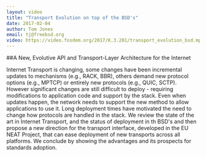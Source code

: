 ```yaml
---
layout: video
title: "Transport Evolution on top of the BSD's"
date: 2017-02-04
author: Tom Jones
email: tj@freebsd.org
video: https://video.fosdem.org/2017/K.3.201/transport_evolution_bsd.mp4
---
```

##A New, Evolutive API and Transport-Layer Architecture for the Internet

Internet Transport is changing, some changes have been incremental updates to mechanisms (e.g., RACK, BBR), others demand new protocol options (e.g., MPTCP) or entirely new protocols (e.g., QUIC, SCTP). However significant changes are still difficult to deploy - requiring modifications to application code and support by the stack. Even when updates happen, the network needs to support the new method to allow applications to use it. Long deployment times have motivated the need to change how protocols are handled in the stack. We review the state of the art in Internet Transport, and the status of deployment in th BSD's and then propose a new direction for the transport interface, developed in the EU NEAT Project, that can ease deployment of new transports across all platforms. We conclude by showing the advantages and its prospects for standards adoption.
